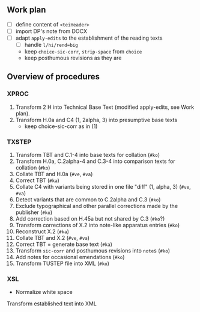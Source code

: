 ## Work plan

* [ ] define content of `<teiHeader>`
* [ ] import DP's note from DOCX
* [ ] adapt `apply-edits` to the establishment of the reading texts
   * [ ] handle `l/hi/rend=big`
   * keep `choice-sic-corr`, `strip-space` from `choice`
   * keep posthumous revisions as they are

##  Overview of procedures

### XPROC
1. Transform 2 H into Technical Base Text (modified apply-edits, see Work plan).
2. Transform H.0a and C4 (1, 2alpha, 3) into presumptive base texts 
   * keep choice-sic-corr as in (1)

### TXSTEP
1. Transform TBT and C.1-4 into base texts for collation (`#ko`)
2. Transform H.0a, C.2alpha-4 and C.3-4 into comparison texts for collation (`#ko`)
3. Collate TBT and H.0a (`#ve`, `#va`)
4. Correct TBT (`#ka`)
5. Collate C4 with variants being stored in one file "diff" (1, alpha, 3) (`#ve`, `#va`) 
6. Detect variants that are common to C.2alpha and C.3 (`#ko`)
7. Exclude typographical and other parallel corrections made by the publisher (`#ko`)
8. Add correction based on H.45a but not shared by C.3 (`#ko`?)
9. Transform corrections of X.2 into note-like apparatus entries (`#ko`)
10. Reconstruct X.2 (`#ka`)
11. Collate TBT and X.2 (`#ve`, `#va`)
12. Correct TBT = generate base text (`#ka`)
13. Transform `sic-corr` and posthumous revisions into `note`s (`#ko`)
14. Add notes for occasional emendations (`#ko`)
15. Transform TUSTEP file into XML (`#ko`)

### XSL
* Normalize white space

Transform established text into XML
